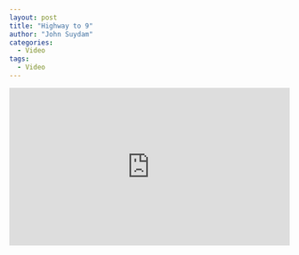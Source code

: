 ```yaml
---
layout: post
title: "Highway to 9"
author: "John Suydam"
categories:
  - Video
tags:
  - Video
---
```


<div style="overflow:hidden;padding-bottom:56.25%;position:relative;height:0;">
<iframe style="left:0;top:0;height:100%;width:100%;position:absolute;" width="560" height="315" src="https://www.youtube.com/embed/I-VZJV2HojY" frameborder="0" allow="accelerometer; autoplay; encrypted-media; gyroscope; picture-in-picture" allowfullscreen></iframe>
</div>
